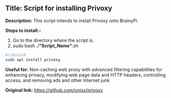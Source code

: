 ## Title: Script for installing Privoxy
**Description:** This script intends to install Privoxy onto BrainyPi.

**Steps to install:-**

1. Go to the directory where the script is.
1. sudo bash ./**"Script_Name"**.sh
```bash
#!/bin/sh
sudo apt install privoxy
```
**Useful for:** Non-caching web proxy with advanced filtering capabilities for enhancing privacy, modifying web page data and HTTP headers, controlling access, and removing ads and other Internet junk

**Original link:** https://github.com/unisx/privoxy